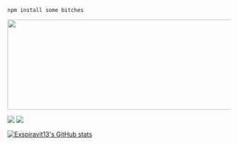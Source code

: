 ```sh-session
npm install some bitches
```
<p align="center">
  <img width="840" height="204" src="https://cdn.discordapp.com/attachments/956618740093550713/962220755603562516/IMG_5164.png">
</p>

![](https://img.shields.io/github/followers/Exspiravit13?style=social)
![](https://img.shields.io/discord/919579581047001158)  
  
[![Exspiravit13's GitHub stats](https://github-readme-stats.vercel.app/api?username=Exspiravit13)](https://github.com/anuraghazra/github-readme-stats)


